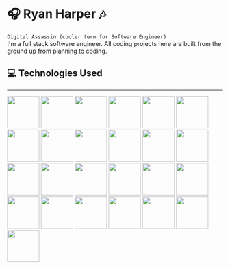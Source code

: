 <!-- This is my LinkedIn front page! -->
# 🎧 Ryan Harper 🎶
`Digital Assassin (cooler term for Software Engineer)`  
I'm a full stack software engineer. All coding projects here are built from the ground up from planning to coding. 
  
## 💻 Technologies Used
-----
<!-- Where I got the icons: https://devicon.dev/ -->
<!-- Languages stuff -->
<img src="https://cdn.jsdelivr.net/gh/devicons/devicon/icons/python/python-original-wordmark.svg" width="75px"/>
<img src="https://cdn.jsdelivr.net/gh/devicons/devicon/icons/javascript/javascript-original.svg" width="75px"/>
<img src="https://cdn.jsdelivr.net/gh/devicons/devicon/icons/typescript/typescript-original.svg" width="75px"/>
<img src="https://cdn.jsdelivr.net/gh/devicons/devicon/icons/go/go-original-wordmark.svg" width="75px"/>
<img src="https://cdn.jsdelivr.net/gh/devicons/devicon/icons/bash/bash-original.svg" width="75px"/>
<img src="https://cdn.jsdelivr.net/gh/devicons/devicon/icons/java/java-original-wordmark.svg" width="75px"/>
<img src="https://cdn.jsdelivr.net/gh/devicons/devicon/icons/csharp/csharp-original.svg" width="75px"/>
<img src="https://cdn.jsdelivr.net/gh/devicons/devicon/icons/c/c-original.svg" width="75px"/>
<img src="https://cdn.jsdelivr.net/gh/devicons/devicon/icons/cplusplus/cplusplus-original.svg" width="75px"/>

<!-- Python stuff -->
<img src="https://cdn.jsdelivr.net/gh/devicons/devicon/icons/django/django-plain-wordmark.svg" width="75px"/>
<img src="https://cdn.jsdelivr.net/gh/devicons/devicon/icons/anaconda/anaconda-original-wordmark.svg" width="75px"/>
<img src="https://cdn.jsdelivr.net/gh/devicons/devicon/icons/tensorflow/tensorflow-original-wordmark.svg" width="75px"/>
<img src="https://cdn.jsdelivr.net/gh/devicons/devicon/icons/pytorch/pytorch-original-wordmark.svg" width="75px"/>
<img src="https://cdn.jsdelivr.net/gh/devicons/devicon/icons/numpy/numpy-original-wordmark.svg" width="75px"/>
<img src="https://cdn.jsdelivr.net/gh/devicons/devicon/icons/pandas/pandas-original-wordmark.svg" width="75px"/>

<!-- JS stuff -->
<img src="https://cdn.jsdelivr.net/gh/devicons/devicon/icons/react/react-original-wordmark.svg" width="75px"/>
<img src="https://cdn.jsdelivr.net/gh/devicons/devicon/icons/vuejs/vuejs-original-wordmark.svg" width="75px"/>
<img src="https://cdn.jsdelivr.net/gh/devicons/devicon/icons/nodejs/nodejs-original-wordmark.svg" width="75px"/>
<img src="https://cdn.jsdelivr.net/gh/devicons/devicon/icons/chrome/chrome-original-wordmark.svg" width="75px"/>

<!-- Java stuff -->
<img src="https://cdn.jsdelivr.net/gh/devicons/devicon/icons/spring/spring-original-wordmark.svg" width="75px"/>


<!-- C# stuff -->
<img src="https://cdn.jsdelivr.net/gh/devicons/devicon/icons/unity/unity-original-wordmark.svg" width="75px"/>
          

<!-- Containerization stuff -->
<img src="https://cdn.jsdelivr.net/gh/devicons/devicon/icons/docker/docker-original-wordmark.svg" width="75px"/>
<img src="https://cdn.jsdelivr.net/gh/devicons/devicon/icons/kubernetes/kubernetes-plain-wordmark.svg" width="75px"/>
          
<!-- OS stuff -->
<img src="https://cdn.jsdelivr.net/gh/devicons/devicon/icons/linux/linux-original.svg" width="75px"/>
<img src="https://cdn.jsdelivr.net/gh/devicons/devicon/icons/apple/apple-original.svg" width="75px"/>
          